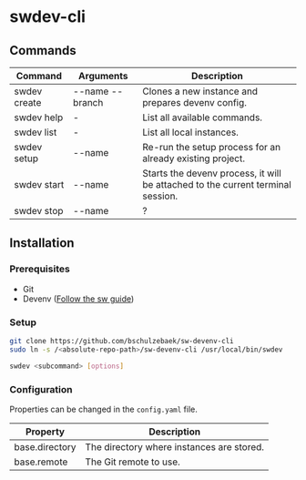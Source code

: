 # swdev-cli

## Commands

| Command | Arguments | Description |
| ------- | --------- | ----------- |
| swdev create | --name --branch | Clones a new instance and prepares devenv config. |
| swdev help | - | List all available commands. |
| swdev list | - | List all local instances. |
| swdev setup | --name | Re-run the setup process for an already existing project. |
| swdev start | --name | Starts the devenv process, it will be attached to the current terminal session. |
| swdev stop | --name | ? |

## Installation

### Prerequisites

* Git
* Devenv ([Follow the sw guide](https://developer.shopware.com/docs/guides/installation/devenv))

### Setup

```bash
git clone https://github.com/bschulzebaek/sw-devenv-cli
sudo ln -s /<absolute-repo-path>/sw-devenv-cli /usr/local/bin/swdev

swdev <subcommand> [options]
```


### Configuration

Properties can be changed in the `config.yaml` file.

| Property | Description |
| ------- | ----------- |
| base.directory | The directory where instances are stored. |
| base.remote | The Git remote to use. |
